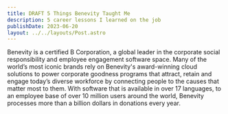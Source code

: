 ```yaml
---
title: DRAFT 5 Things Benevity Taught Me
description: 5 career lessons I learned on the job
publishDate: 2023-06-20
layout: ../../layouts/Post.astro
---
```


Benevity is a certified B Corporation, a global leader in the corporate social responsibility and employee engagement software space. Many of the world’s most iconic brands rely on Benevity's award-winning cloud solutions to power corporate goodness programs that attract, retain and engage today’s diverse workforce by connecting people to the causes that matter most to them. With software that is available in over 17 languages, to an employee base of over 10 million users around the world, Benevity processes more than a billion dollars in donations every year.
